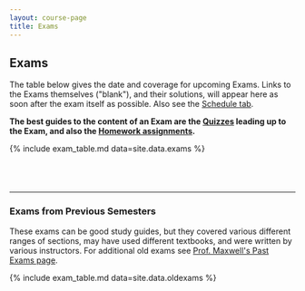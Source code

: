 ```yaml
---
layout: course-page
title: Exams
---
```


## Exams

The table below gives the date and coverage for upcoming Exams.  Links to the Exams themselves ("blank"), and their solutions, will appear here as soon after the exam itself as possible.    Also see the [Schedule tab](assets/general/schedule.pdf).

<b>The best guides to the content of an Exam are the [Quizzes](quizzes.html) leading up to the Exam, and also the [Homework assignments](homework.html).</b>

{% include exam_table.md  data=site.data.exams %}

<div style="padding-bottom: 40px"></div>

---
### Exams from Previous Semesters

These exams can be good study guides, but they covered various different ranges of sections, may have used different textbooks, and were written by various instructors.  For additional old exams see [Prof. Maxwell's Past Exams page](https://damaxwell.github.io/math253/exams.html).

{% include exam_table.md  data=site.data.oldexams %}

<div style="padding-bottom: 20px"></div>
